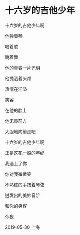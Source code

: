 # 十六岁的吉他少年

十六岁的吉他少年啊

他弹着琴

唱着歌

跳着舞

他的青春一片光明

他抛洒着头颅

热情在洋溢

笑容

在他的脸上

他无畏前方

大胆地向前走吧

十六岁的吉他少年啊

正是这花一般的年纪

我遇上了你

你对我微微笑

不熟练的手按着琴弦

迸发出的美妙音阶

和你的笑容

今夜


2019-05-30 上海
